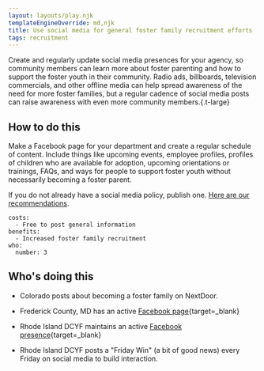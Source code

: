 ```yaml
---
layout: layouts/play.njk
templateEngineOverride: md,njk
title: Use social media for general foster family recruitment efforts
tags: recruitment
---
```


Create and regularly update social media presences for your agency, so community members can learn more about foster parenting and how to support the foster youth in their community. Radio ads, billboards, television commercials, and other offline media can help spread awareness of the need for more foster families, but a regular cadence of social media posts can raise awareness with even more community members.{.t-large}

## How to do this

Make a Facebook page for your department and create a regular schedule of content. Include things like upcoming events, employee profiles, profiles of children who are available for adoption, upcoming orientations or trainings, FAQs, and ways for people to support foster youth without necessarily becoming a foster parent.

If you do not already have a social media policy, publish one. [Here are our recommendations](/recommendations/social-media-policy).

    costs:
      - Free to post general information
    benefits:
      - Increased foster family recruitment
    who:
      number: 3

## Who's doing this

* Colorado posts about becoming a foster family on NextDoor.

* Frederick County, MD has an active [Facebook page](https://www.facebook.com/FCDSS.fosteradopt){target=_blank}

* Rhode Island DCYF maintains an active [Facebook presence](https://www.facebook.com/ridcyf/){target=_blank}

* Rhode Island DCYF posts a "Friday Win" (a bit of good news) every Friday on social media to build interaction.